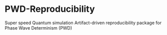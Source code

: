 # PWD-Reproducibility
Super speed Quantum simulation Artifact-driven reproducibility package for Phase Wave Determinism (PWD)
